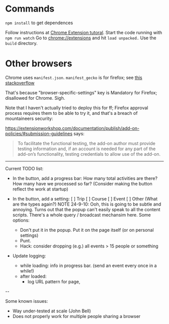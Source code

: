 # Commands

`npm install` to get dependences

Follow instructions at [Chrome Extension tutoral](https://developer.chrome.com/docs/extensions/get-started/tutorial/hello-world).
Start the code running with `npm run watch`
Go to [chrome://extensions](chrome://extensions) and hit `load unpacked.` Use the `build` directory.

# Other browsers

Chrome uses `manifest.json`. `manifest_gecko` is for firefox; see [this stackoverflow](https://stackoverflow.com/questions/56271601/chrome-extensions-do-not-respect-browser-specific-settings)

That's because "browser-specific-settings" key is Mandatory for Firefox; disallowed for Chrome. Sigh.

Note that I haven't actually tried to deploy this for ff; Firefox approval process requires them to be able to try it, and that's a breach of mountaineers security:

https://extensionworkshop.com/documentation/publish/add-on-policies/#submission-guidelines says:

> To facilitate the functional testing, the add-on author must provide testing information and, if an account is needed for any part of the add-on’s functionality, testing credentials to allow use of the add-on.

---

Current TODO list:

- In the button, add a progress bar:
  How many total activities are there?
  How many have we processed so far?
  (Consider making the button reflect the work at startup)

- In the button, add a setting:
  [ ] Trip
  [ ] Course
  [ ] Event
  [ ] Other
  (What are the types again?)
  NOTE 24-9-10: Ooh, this is going to be subtle and annoying. Turns out that the popup can't easily speak to all the content scripts. There's a whole query / broadcast mechansim here. Some options:

  - Don't put it in the popup. Put it on the page itself (or on personal settings)
  - Punt.
  - Hack: consider dropping (e.g.) all events > 15 people or something

- Update logging:
  - while loading: info in progress bar. (send an event every once in a while!)
  - after loaded:
    - log URL pattern for page,

--

Some known issues:

- Way under-tested at scale (John Bell)
- Does not properly work for multiple people sharing a browser

